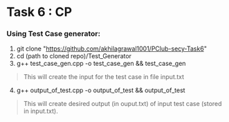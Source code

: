 # Task 6 : CP

### Using Test Case generator:
1. git clone "https://github.com/akhilagrawal1001/PClub-secy-Task6"
2. cd (path to cloned repo)/Test_Generator
3. g++ test_case_gen.cpp -o test_case_gen && test_case_gen
> This will create the input for the test case in file input.txt
4. g++ output_of_test.cpp -o output_of_test && output_of_test
> This will create desired output (in ouput.txt) of input test case (stored in input.txt).